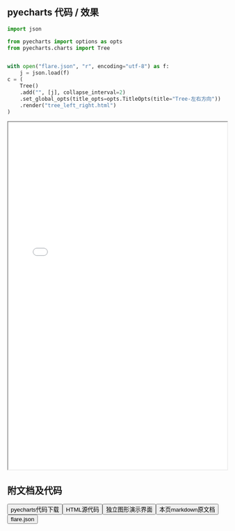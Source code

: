 
## pyecharts 代码 / 效果

```python
import json

from pyecharts import options as opts
from pyecharts.charts import Tree


with open("flare.json", "r", encoding="utf-8") as f:
    j = json.load(f)
c = (
    Tree()
    .add("", [j], collapse_interval=2)
    .set_global_opts(title_opts=opts.TitleOpts(title="Tree-左右方向"))
    .render("tree_left_right.html")
)

```

<iframe width="100%" height="800px" src="/pyecharts/Tree/tree_left_right.html"></iframe>

## 附文档及代码

<a href="https://cdn.jsdelivr.net/gh/wfy-belief/python/docs/pyecharts/Tree/tree_left_right.py"><button class="mybutton">pyecharts代码下载</button></a><a href="https://cdn.jsdelivr.net/gh/wfy-belief/python/docs/pyecharts/Tree/tree_left_right.html"><button class="mybutton">HTML源代码</button></a><a href="https://python.wfyblog.cn/pyecharts/Tree/tree_left_right.html"><button class="mybutton">独立图形演示界面</button></a><a href="https://cdn.jsdelivr.net/gh/wfy-belief/python/docs/pyecharts/Tree/tree_left_right.md"><button class="mybutton">本页markdown原文档</button></a><a href="https://cdn.jsdelivr.net/gh/wfy-belief/python/docs/pyecharts/Tree/flare.json"><button class="mybutton">flare.json</button></a>